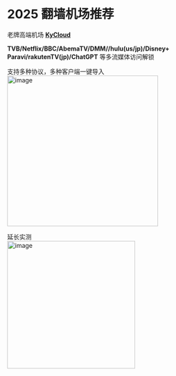 # 2025 翻墙机场推荐
老牌高端机场  [**KyCloud**](https://my.cloudn.cc/aff.php?aff=71184)  

**TVB/Netflix/BBC/AbemaTV/DMM//hulu(us/jp)/Disney+ Paravi/rakutenTV(jp)/ChatGPT** 等多流媒体访问解锁  


支持多种协议，多种客户端一键导入   
<img width="348" alt="image" src="https://github.com/user-attachments/assets/736b4364-ad9c-434c-a1e6-95400dae653a" />
   
延长实测  
<img width="295" alt="image" src="https://github.com/user-attachments/assets/31ee4b2f-3c06-4d53-af28-c6eabd4cc829" />

